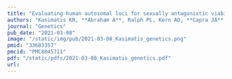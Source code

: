 ```yaml
---
title: "Evaluating human autosomal loci for sexually antagonistic viability selection in two large biobanks"
authors: "Kasimatis KR, **Abraham A**, Ralph PL, Kern AD, **Capra JA**, Phillips PC."
journal: "Genetics"
pub_date: "2021-03-08"
image: "/static/img/pub/2021-03-08_Kasimatis_genetics.png"
pmid: "33683357"
pmcid: "PMC8045711"
pdf: "/static/pdfs/2021-03-08_Kasimatis_genetics.pdf"
url: 
---
```

